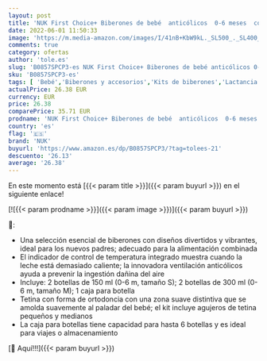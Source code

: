 ```yaml
---
layout: post
title: 'NUK First Choice+ Biberones de bebé  anticólicos  0-6 meses  con control de temperatura  tetina de silicona  sin BPA  azul  300 ml  4 unidades'
date: 2022-06-01 11:50:33
image: 'https://m.media-amazon.com/images/I/41nB+KbW9kL._SL500_._SL400_.jpg'
comments: true
category: ofertas
author: 'tole.es'
slug: 'B0857SPCP3-es NUK First Choice+ Biberones de bebé anticólicos 0-6 meses...'
sku: 'B0857SPCP3-es'
tags: [ 'Bebé','Biberones y accesorios','Kits de biberones','Lactancia y alimentación','bebé','biberones','nuk','🇪🇸', ]
actualPrice: 26.38 EUR
currency: EUR
price: 26.38
comparePrice: 35.71 EUR
prodname: 'NUK First Choice+ Biberones de bebé  anticólicos  0-6 meses  con control de temperatura  tetina de silicona  sin BPA  azul  300 ml  4 unidades'
country: 'es'
flag: '🇪🇸'
brand: 'NUK'
buyurl: 'https://www.amazon.es/dp/B0857SPCP3/?tag=tolees-21'
descuento: '26.13'
average: '26.38'
---
```


En este momento está [{{< param title >}}]({{< param buyurl >}}) en el siguiente enlace!

[![{{< param prodname >}}]({{< param image >}})]({{< param buyurl >}})

🔎:

- Una selección esencial de biberones con diseños divertidos y vibrantes, ideal para los nuevos padres; adecuado para la alimentación combinada
- El indicador de control de temperatura integrado muestra cuando la leche está demasiado caliente; la innovadora ventilación anticólicos ayuda a prevenir la ingestión dañina del aire
- Incluye: 2 botellas de 150 ml (0-6 m, tamaño S); 2 botellas de 300 ml (0-6 m, tamaño M); 1 caja para botella
- Tetina con forma de ortodoncia con una zona suave distintiva que se amolda suavemente al paladar del bebé; el kit incluye agujeros de tetina pequeños y medianos
- La caja para botellas tiene capacidad para hasta 6 botellas y es ideal para viajes o almacenamiento

[🛒 Aquí!!!]({{< param buyurl >}})
